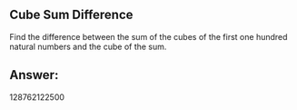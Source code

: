 ## Cube Sum Difference

Find the difference between the sum of the cubes of the first one hundred natural numbers and the cube of the sum.

## Answer:
128762122500
